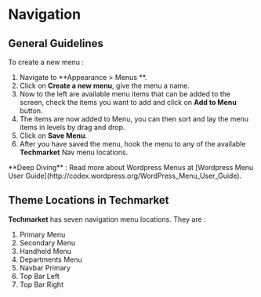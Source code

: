 # Navigation

## General Guidelines

To create a new menu :

1. Navigate to **Appearance > Menus **.
2. Click on **Create a new menu**, give the menu a name.
3. Now to the left are available menu items that can be added to the screen, check the items you want to add and click on **Add to Menu** button.
4. The items are now added to Menu, you can then sort and lay the menu items in levels by drag and drop.
5. Click on **Save Menu**.
6. After you have saved the menu, hook the menu to any of the available **Techmarket** Nav menu locations.

<div class="alert alert-info">**Deep Diving** : Read more about Wordpress Menus at [Wordpress Menu User Guide](http://codex.wordpress.org/WordPress_Menu_User_Guide).</div>

## Theme Locations in Techmarket

**Techmarket** has seven navigation menu locations. They are :

1. Primary Menu
2. Secondary Menu
3. Handheld Menu
4. Departments Menu
5. Navbar Primary
6. Top Bar Left
7. Top Bar Right



